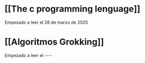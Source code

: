 # [[The c programming lenguage]]
	 
Empezado a leer el 28 de marzo de 2025

# [[Algoritmos Grokking]] 
Empezado a leer el ----
